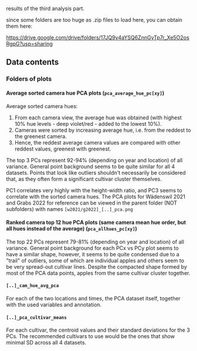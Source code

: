 results of the third analysis part.

since some folders are too huge as .zip files to load here, you can obtain them here:

https://drive.google.com/drive/folders/17JQ9v4aYSQ6ZnnGyTp7r_Xe5O2osRgpG?usp=sharing

## Data contents

### Folders of plots

#### Average sorted camera hue PCA plots (`pca_average_hue_pc[xy]`)

Average sorted camera hues:

1. From each camera view, the average hue was obtained (with highest 10% hue levels - deep violet/red - added to the lowest 10%).
2. Cameras were sorted by increasing average hue, i.e. from the reddest to the greenest camera.
3. Hence, the reddest average camera values are compared with other reddest values, greenest with greenest.

The top 3 PCs represent 92-94% (depending on year and location) of all variance. General point background seems to be quite similar for all 4 datasets. Points that look like outliers shouldn't necessarily be considered that, as they often form a significant cultivar cluster themselves.

PC1 correlates very highly with the height-width ratio, and PC3 seems to correlate with the sorted camera hues. The PCA plots for Wädenswil 2021 and Grabs 2022 for reference can be viewed in the parent folder (NOT subfolders) with names `[w2021/g2022]_[..]_pca.png`

#### Ranked camera top 12 hue PCA plots (same camera mean hue order, but all hues instead of the average) (`pca_allhues_pc[xy]`)

The top 22 PCs represent 79-81% (depending on year and location) of all variance. General point background for each PCx vs PCy plot seems to have a similar shape, however, it seems to be quite condensed due to a "trail" of outliers, some of which are individual apples and others seem to be very spread-out cultivar lines. Despite the compacted shape formed by most of the PCA data points, apples from the same cultivar cluster together.

#### `[..]_cam_hue_avg_pca`

For each of the two locations and times, the PCA dataset itself, together with the used variables and annotation.

#### `[..]_pca_cultivar_means`

For each cultivar, the centroid values and their standard deviations for the 3 PCs. The recommended cultivars to use would be the ones that show minimal SD across all 4 datasets.
